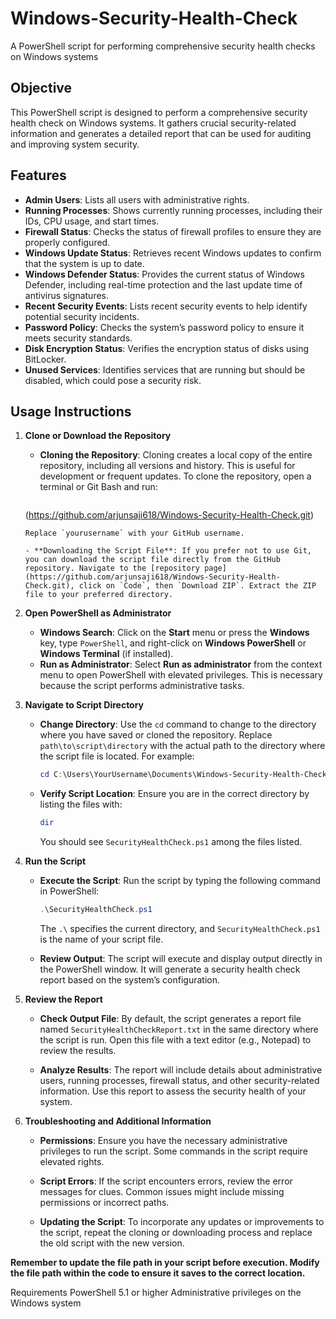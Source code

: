 # Windows-Security-Health-Check
 A PowerShell script for performing comprehensive security health checks on Windows systems


## Objective
This PowerShell script is designed to perform a comprehensive security health check on Windows systems. It gathers crucial security-related information and generates a detailed report that can be used for auditing and improving system security.

## Features
- **Admin Users**: Lists all users with administrative rights.
- **Running Processes**: Shows currently running processes, including their IDs, CPU usage, and start times.
- **Firewall Status**: Checks the status of firewall profiles to ensure they are properly configured.
- **Windows Update Status**: Retrieves recent Windows updates to confirm that the system is up to date.
- **Windows Defender Status**: Provides the current status of Windows Defender, including real-time protection and the last update time of antivirus signatures.
- **Recent Security Events**: Lists recent security events to help identify potential security incidents.
- **Password Policy**: Checks the system’s password policy to ensure it meets security standards.
- **Disk Encryption Status**: Verifies the encryption status of disks using BitLocker.
- **Unused Services**: Identifies services that are running but should be disabled, which could pose a security risk.


## **Usage Instructions**

1. **Clone or Download the Repository**

   - **Cloning the Repository**: Cloning creates a local copy of the entire repository, including all versions and history. This is useful for development or frequent updates. To clone the repository, open a terminal or Git Bash and run:
     ```bash
   (https://github.com/arjunsaji618/Windows-Security-Health-Check.git)
     ```
     Replace `yourusername` with your GitHub username.

   - **Downloading the Script File**: If you prefer not to use Git, you can download the script file directly from the GitHub repository. Navigate to the [repository page](https://github.com/arjunsaji618/Windows-Security-Health-Check.git), click on `Code`, then `Download ZIP`. Extract the ZIP file to your preferred directory.

2. **Open PowerShell as Administrator**

   - **Windows Search**: Click on the **Start** menu or press the **Windows** key, type `PowerShell`, and right-click on **Windows PowerShell** or **Windows Terminal** (if installed).
   - **Run as Administrator**: Select **Run as administrator** from the context menu to open PowerShell with elevated privileges. This is necessary because the script performs administrative tasks.

3. **Navigate to Script Directory**

   - **Change Directory**: Use the `cd` command to change to the directory where you have saved or cloned the repository. Replace `path\to\script\directory` with the actual path to the directory where the script file is located. For example:
     ```powershell
     cd C:\Users\YourUsername\Documents\Windows-Security-Health-Check
     ```

   - **Verify Script Location**: Ensure you are in the correct directory by listing the files with:
     ```powershell
     dir
     ```
     You should see `SecurityHealthCheck.ps1` among the files listed.

4. **Run the Script**

   - **Execute the Script**: Run the script by typing the following command in PowerShell:
     ```powershell
     .\SecurityHealthCheck.ps1
     ```
     The `.\` specifies the current directory, and `SecurityHealthCheck.ps1` is the name of your script file.

   - **Review Output**: The script will execute and display output directly in the PowerShell window. It will generate a security health check report based on the system’s configuration.

5. **Review the Report**

   - **Check Output File**: By default, the script generates a report file named `SecurityHealthCheckReport.txt` in the same directory where the script is run. Open this file with a text editor (e.g., Notepad) to review the results.

   - **Analyze Results**: The report will include details about administrative users, running processes, firewall status, and other security-related information. Use this report to assess the security health of your system.

6. **Troubleshooting and Additional Information**

   - **Permissions**: Ensure you have the necessary administrative privileges to run the script. Some commands in the script require elevated rights.
   - **Script Errors**: If the script encounters errors, review the error messages for clues. Common issues might include missing permissions or incorrect paths.

   - **Updating the Script**: To incorporate any updates or improvements to the script, repeat the cloning or downloading process and replace the old script with the new version.




**Remember to update the file path in your script before execution. Modify the file path within the code to ensure it saves to the correct location.**


Requirements
PowerShell 5.1 or higher
Administrative privileges on the Windows system
